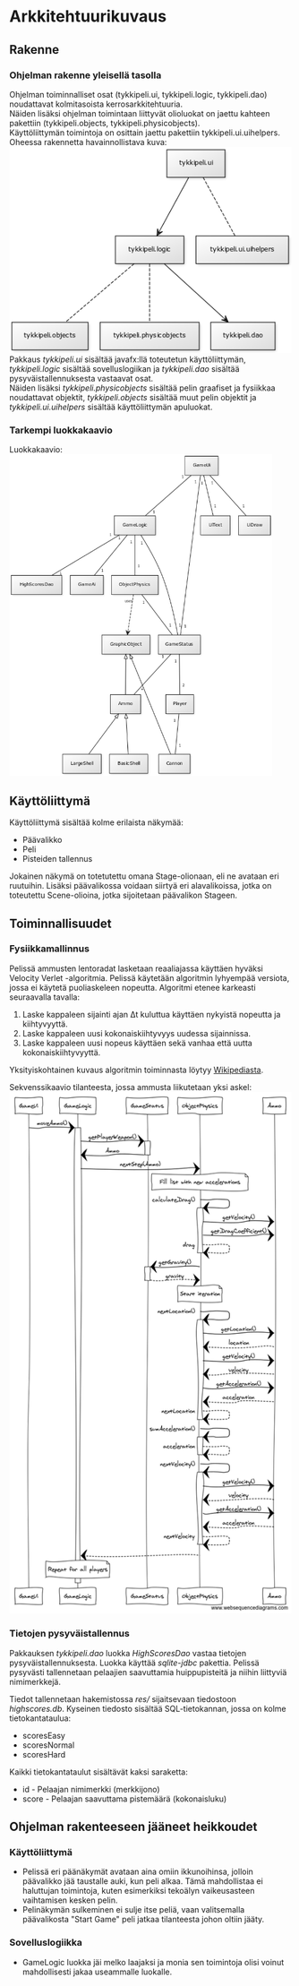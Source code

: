 # Arkkitehtuurikuvaus

## Rakenne
### Ohjelman rakenne yleisellä tasolla
Ohjelman toiminnalliset osat (tykkipeli.ui, tykkipeli.logic, tykkipeli.dao) noudattavat kolmitasoista kerrosarkkitehtuuria.\
Näiden lisäksi ohjelman toimintaan liittyvät olioluokat on jaettu kahteen pakettiin (tykkipeli.objects, tykkipeli.physicobjects).\
Käyttöliittymän toimintoja on osittain jaettu pakettiin tykkipeli.ui.uihelpers.\
Oheessa rakennetta havainnollistava kuva:\
<img src="https://github.com/oskarioskari/otm-harjoitustyo/blob/master/dokumentointi/kuvat/pakkausrakenne.png" width="521">
\
Pakkaus *tykkipeli.ui* sisältää javafx:llä toteutetun käyttöliittymän, *tykkipeli.logic* sisältää sovelluslogiikan ja *tykkipeli.dao* sisältää pysyväistallennuksesta vastaavat osat.\
Näiden lisäksi *tykkipeli.physicobjects* sisältää pelin graafiset ja fysiikkaa noudattavat objektit, *tykkipeli.objects* sisältää muut pelin objektit ja *tykkipeli.ui.uihelpers* sisältää käyttöliittymän apuluokat.

### Tarkempi luokkakaavio
Luokkakaavio:\
<img src="https://github.com/oskarioskari/otm-harjoitustyo/blob/master/dokumentointi/kuvat/UML-v1_0.png" width="470">

## Käyttöliittymä
Käyttöliittymä sisältää kolme erilaista näkymää:
* Päävalikko
* Peli
* Pisteiden tallennus

Jokainen näkymä on totetutettu omana Stage-olionaan, eli ne avataan eri ruutuihin. Lisäksi päävalikossa voidaan siirtyä eri alavalikoissa, jotka on toteutettu Scene-olioina, jotka sijoitetaan päävalikon Stageen.

## Toiminnallisuudet
### Fysiikkamallinnus
Pelissä ammusten lentoradat lasketaan reaaliajassa käyttäen hyväksi Velocity Verlet -algoritmia. Pelissä käytetään algoritmin lyhyempää versiota, jossa ei käytetä puoliaskeleen nopeutta.
Algoritmi etenee karkeasti seuraavalla tavalla:
1. Laske kappaleen sijainti ajan &#916;t kuluttua käyttäen nykyistä nopeutta ja kiihtyvyyttä.
2. Laske kappaleen uusi kokonaiskiihtyvyys uudessa sijainnissa.
3. Laske kappaleen uusi nopeus käyttäen sekä vanhaa että uutta kokonaiskiihtyvyyttä.

Yksityiskohtainen kuvaus algoritmin toiminnasta löytyy [Wikipediasta](https://en.wikipedia.org/wiki/Verlet_integration#Velocity_Verlet).

Sekvenssikaavio tilanteesta, jossa ammusta liikutetaan yksi askel:\
<img src="https://github.com/oskarioskari/otm-harjoitustyo/blob/master/dokumentointi/kuvat/sekvenssikaavio-moveAmmo_new.png" width="732">

### Tietojen pysyväistallennus
Pakkauksen *tykkipeli.dao* luokka *HighScoresDao* vastaa tietojen pysyväistallennuksesta. Luokka käyttää *sqlite-jdbc* pakettia. Pelissä pysyvästi tallennetaan pelaajien saavuttamia huippupisteitä ja niihin liittyviä nimimerkkejä.

Tiedot tallennetaan hakemistossa *res/* sijaitsevaan tiedostoon *highscores.db*. Kyseinen tiedosto sisältää SQL-tietokannan, jossa on kolme tietokantataulua:
* scoresEasy
* scoresNormal
* scoresHard

Kaikki tietokantataulut sisältävät kaksi saraketta:
* id - Pelaajan nimimerkki (merkkijono)
* score - Pelaajan saavuttama pistemäärä (kokonaisluku)

## Ohjelman rakenteeseen jääneet heikkoudet
### Käyttöliittymä
* Pelissä eri päänäkymät avataan aina omiin ikkunoihinsa, jolloin päävalikko jää taustalle auki, kun peli alkaa. Tämä mahdollistaa ei haluttujan toimintoja, kuten esimerkiksi tekoälyn vaikeusasteen vaihtamisen kesken pelin.
* Pelinäkymän sulkeminen ei sulje itse peliä, vaan valitsemalla päävalikosta "Start Game" peli jatkaa tilanteesta johon oltiin jääty.

### Sovelluslogiikka
* GameLogic luokka jäi melko laajaksi ja monia sen toimintoja olisi voinut mahdollisesti jakaa useammalle luokalle.
